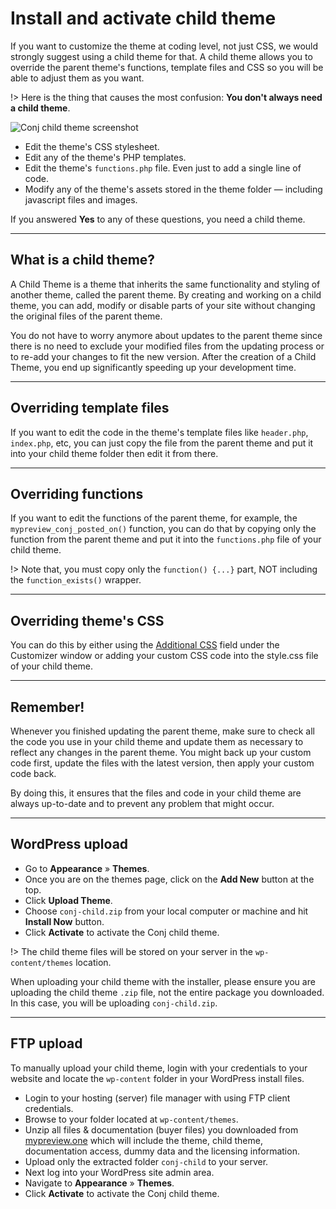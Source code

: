 # Install and activate child theme 

If you want to customize the theme at coding level, not just CSS, we would strongly suggest using a child theme for that. A child theme allows you to override the parent theme's functions, template files and CSS so you will be able to adjust them as you want.

!> Here is the thing that causes the most confusion: **You don't always need a child theme**.

![Conj child theme screenshot](img/screenshot-child-theme.png)

* Edit the theme's CSS stylesheet.
* Edit any of the theme's PHP templates.
* Edit the theme's ```functions.php``` file. Even just to add a single line of code.
* Modify any of the theme's assets stored in the theme folder — including javascript files and images.

If you answered **Yes** to any of these questions, you need a child theme.

<hr/>

## What is a child theme?

A Child Theme is a theme that inherits the same functionality and styling of another theme, called the parent theme. By creating and working on a child theme, you can add, modify or disable parts of your site without changing the original files of the parent theme.

You do not have to worry anymore about updates to the parent theme since there is no need to exclude your modified files from the updating process or to re-add your changes to fit the new version. After the creation of a Child Theme, you end up significantly speeding up your development time.

<hr/>

## Overriding template files

If you want to edit the code in the theme's template files like ```header.php```, ```index.php```, etc, you can just copy the file from the parent theme and put it into your child theme folder then edit it from there.

<hr/>

## Overriding functions

If you want to edit the functions of the parent theme, for example, the ```mypreview_conj_posted_on()``` function, you can do that by copying only the function from the parent theme and put it into the ```functions.php``` file of your child theme.

!> Note that, you must copy only the ```function() {...}``` part, NOT including the ```function_exists()``` wrapper.

<hr/>

## Overriding theme's CSS

You can do this by either using the [Additional CSS](custom-css.md) field under the Customizer window or adding your custom CSS code into the style.css file of your child theme.

<hr/>

## Remember!

Whenever you finished updating the parent theme, make sure to check all the code you use in your child theme and update them as necessary to reflect any changes in the parent theme. You might back up your custom code first, update the files with the latest version, then apply your custom code back.

By doing this, it ensures that the files and code in your child theme are always up-to-date and to prevent any problem that might occur.

<hr/>

## WordPress upload

* Go to **Appearance** » **Themes**.
* Once you are on the themes page, click on the **Add New** button at the top.
* Click **Upload Theme**.
* Choose ```conj-child.zip``` from your local computer or machine and hit **Install Now** button.
* Click **Activate** to activate the Conj child theme.

!> The child theme files will be stored on your server in the ```wp-content/themes``` location.

When uploading your child theme with the installer, please ensure you are uploading the child theme ```.zip``` file, not the entire package you downloaded. In this case, you will be uploading ```conj-child.zip```.

<hr/>

## FTP upload

To manually upload your child theme, login with your credentials to your website and locate the ```wp-content``` folder in your WordPress install files.

* Login to your hosting (server) file manager with using FTP client credentials.
* Browse to your folder located at ```wp-content/themes```.
* Unzip all files & documentation (buyer files) you downloaded from [mypreview.one](https://www.mypreview.one/conj.html) which will include the theme, child theme, documentation access, dummy data and the licensing information.
* Upload only the extracted folder ```conj-child``` to your server.
* Next log into your WordPress site admin area.
* Navigate to **Appearance** » **Themes**.
* Click **Activate** to activate the Conj child theme.
